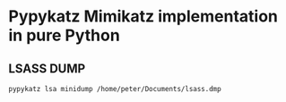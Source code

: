# Pypykatz Mimikatz implementation in pure Python

## LSASS DUMP
`pypykatz lsa minidump /home/peter/Documents/lsass.dmp`